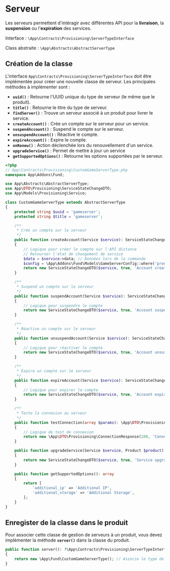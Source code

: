 # Serveur
Les serveurs permettent d'intéragir avec différentes API pour la **livraison**, la **suspension** ou l'**expiration** des services. 


Interface : `\App\Contracts\Provisioning\ServerTypeInterface`

Class abstraite : `\App\Abstracts\AbstractServerType`

## Création de la classe

L'interface `App\Contracts\Provisioning\ServerTypeInterface` doit être implémentée pour créer une nouvelle classe de serveur. 
Les principales méthodes à implémenter sont :

- **`uuid()`** : Retourne l'UUID unique du type de serveur (le même que le produit).
- **`title()`** : Retourne le titre du type de serveur.
- **`findServer()`** : Trouve un serveur associé à un produit pour livrer le service.
- **`createAccount()`** : Crée un compte sur le serveur pour un service.
- **`suspendAccount()`** : Suspend le compte sur le serveur.
- **`unsuspendAccount()`** : Réactive le compte.
- **`expireAccount()`** : Expire le compte.
- **`onRenew()`** : Action déclenchée lors du renouvellement d'un service.
- **`upgradeService()`** : Permet de mettre à jour un service
- **`getSupportedOptions()`** : Retourne les options supportées par le serveur.

```php
<?php 
// App\Contracts\Provisioning\CustomGameServerType.php
namespace App\Addons\Fund;

use App\Abstracts\AbstractServerType;
use App\DTO\Provisioning\ServiceStateChangeDTO;
use App\Models\Provisioning\Service;

class CustomGameServerType extends AbstractServerType
{
    protected string $uuid = 'gameserver';
    protected string $title = 'gameserver';

    /**
     * Crée un compte sur le serveur
     */
    public function createAccount(Service $service): ServiceStateChangeDTO
    {
        // Logique pour créer le compte sur l'API distance
        // Retourner l'état de changement de service
        $data = $service->data; // Données lors de la commande
        $config = \App\Addons\Fund\Models\GameServerConfig::where('product_id', $service->product_id)->first(); // Configuration du produit
        return new ServiceStateChangeDTO($service, true, 'Account created successfully');
    }

    /**
     * Suspend un compte sur le serveur
     */
    public function suspendAccount(Service $service): ServiceStateChangeDTO
    {
        // Logique pour suspendre le compte
        return new ServiceStateChangeDTO($service, true, 'Account suspended');
    }

    /**
     * Réactive un compte sur le serveur
     */
    public function unsuspendAccount(Service $service): ServiceStateChangeDTO
    {
        // Logique pour réactiver le compte
        return new ServiceStateChangeDTO($service, true, 'Account unsuspended');
    }

    /**
     * Expire un compte sur le serveur
     */
    public function expireAccount(Service $service): ServiceStateChangeDTO
    {
        // Logique pour expirer le compte
        return new ServiceStateChangeDTO($service, true, 'Account expired');
    }

    /**
     * Teste la connexion au serveur
     */
    public function testConnection(array $params): \App\DTO\Provisioning\ConnectionResponse
    {
        // Logique de test de connexion
        return new \App\DTO\Provisioning\ConnectionResponse(200, 'Connection successful');
    }

    public function upgradeService(Service $service, Product $product): ServiceStateChangeDTO
    {
        return new ServiceStateChangeDTO($service, true, 'Service upgraded');
    }

    public function getSupportedOptions(): array
    {
        return [
            'additional_ip' => 'Additional IP',
            'additional_storage' => 'Additional Storage',
        ];
    }
}
```
## Enregister de la classe dans le produit

Pour associer cette classe de gestion de serveurs à un produit, vous devez implémenter la méthode **`server()`** dans la classe du produit.

```php
public function server(): ?\App\Contracts\Provisioning\ServerTypeInterface
{
    return new \App\Fund\CustomGameServerType(); // Associe le type de serveur CustomGameServerType au produit
}
